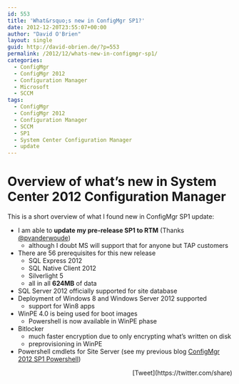 ```yaml
---
id: 553
title: 'What&rsquo;s new in ConfigMgr SP1?'
date: 2012-12-20T23:55:07+00:00
author: "David O'Brien"
layout: single
guid: http://david-obrien.de/?p=553
permalink: /2012/12/whats-new-in-configmgr-sp1/
categories:
  - ConfigMgr
  - ConfigMgr 2012
  - Configuration Manager
  - Microsoft
  - SCCM
tags:
  - ConfigMgr
  - ConfigMgr 2012
  - Configuration Manager
  - SCCM
  - SP1
  - System Center Configuration Manager
  - update
---
```

# Overview of what’s new in System Center 2012 Configuration Manager

This is a short overview of what I found new in ConfigMgr SP1 update:

  * I am able to **update my pre-release SP1 to RTM** (Thanks [@pvanderwoude](http://twitter.com/pvanderwoude)) 
      * although I doubt MS will support that for anyone but TAP customers
  * There are 56 prerequisites for this new release 
      * SQL Express 2012
      * SQL Native Client 2012
      * Silverlight 5
      * all in all **624MB** of data
  * SQL Server 2012 officially supported for site database
  * Deployment of Windows 8 and Windows Server 2012 supported 
      * support for Win8 apps
  * WinPE 4.0 is being used for boot images 
      * Powershell is now available in WinPE phase
  * Bitlocker 
      * much faster encryption due to only encrypting what’s written on disk
      * preprovisioning in WinPE
  * Powershell cmdlets for Site Server (see my previous blog [ConfigMgr 2012 SP1 Powershell](http://david-obrien.de/2012/09/15/ms-system-center-configuration-manager-2012-sp1-beta-powershell/))

<div style="float: right; margin-left: 10px;">
  [Tweet](https://twitter.com/share)
</div>

